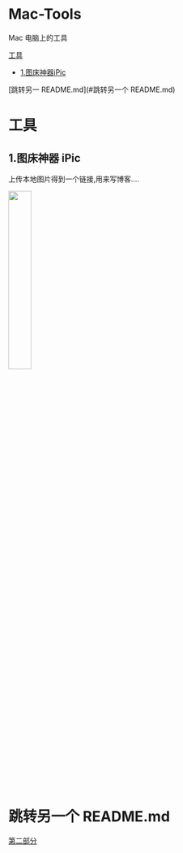 # Mac-Tools
Mac 电脑上的工具

[工具](#工具)
- [1.图床神器iPic](##1.图床神器iPic)


[跳转另一 README.md](#跳转另一个 README.md)


# 工具
## 1.图床神器 iPic

上传本地图片得到一个链接,用来写博客....

<img src="https://ws4.sinaimg.cn/large/006tNc79gy1fiuvdo0t0hj30dg0co0t3.jpg" width=30% />






# 跳转另一个 README.md
[第二部分](https://github.com/CoderLanni/Mac-Tools/blob/master/part2.md) 
